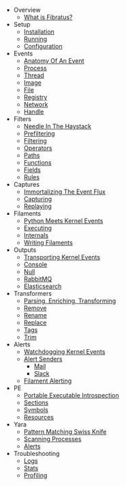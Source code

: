 * <ion-icon name="infinite-outline"></ion-icon> Overview
  * [What is Fibratus?](overview/what-is-fibratus.md)
* <ion-icon name="rocket-outline"></ion-icon> Setup
  * [Installation](setup/installation.md)
  * [Running](setup/running.md)
  * [Configuration](setup/configuration.md)
* <ion-icon name="apps-outline"></ion-icon> Events
  * [Anatomy Of An Event](kevents/anatomy.md)
  * [Process](kevents/process.md)
  * [Thread](kevents/thread.md)
  * [Image](kevents/image.md)
  * [File](kevents/file.md)
  * [Registry](kevents/registry.md)
  * [Network](kevents/network.md)
  * [Handle](kevents/handle.md)
* <ion-icon name="filter-outline"></ion-icon> Filters
  * [Needle In The Haystack](filters/introduction.md)
  * [Prefiltering](filters/prefiltering.md)
  * [Filtering](filters/filtering.md)
  * [Operators](filters/operators.md)
  * [Paths](filters/paths.md)
  * [Functions](filters/functions.md)
  * [Fields](filters/fields.md)
  * [Rules](filters/rules.md)
* <ion-icon name="server-outline"></ion-icon> Captures
  * [Immortalizing The Event Flux](captures/introduction.md)
  * [Capturing](captures/capturing.md)
  * [Replaying](captures/replaying.md)
* <ion-icon name="flash-outline"></ion-icon> Filaments
  * [Python Meets Kernel Events](filaments/introduction.md)
  * [Executing](filaments/executing.md)
  * [Internals](filaments/internals.md)
  * [Writing Filaments](filaments/writing.md)
* <ion-icon name="send-outline"></ion-icon> Outputs
  * [Transporting Kernel Events](outputs/introduction.md)
  * [Console](outputs/console.md)
  * [Null](outputs/null.md)
  * [RabbitMQ](outputs/rabbitmq.md)
  * [Elasticsearch](outputs/elasticsearch.md)
* <ion-icon name="color-wand-outline"></ion-icon> Transformers
  * [Parsing, Enriching, Transforming](transformers/introduction.md)
  * <ion-icon name="remove-circle-outline"></ion-icon> [Remove](transformers/remove.md)
  * <ion-icon name="reload-circle-outline"></ion-icon> [Rename](transformers/rename.md)
  * <ion-icon name="sync-circle-outline"></ion-icon> [Replace](transformers/replace.md)
  * <ion-icon name="pricetags-outline"></ion-icon> [Tags](transformers/tags.md)
  * <ion-icon name="cut-outline"></ion-icon> [Trim](transformers/trim.md)
* <ion-icon name="locate-outline"></ion-icon> Alerts
  * [Watchdogging Kernel Events](alerts/introduction.md)
  * [Alert Senders](alerts/senders.md)
    * <ion-icon name="mail-unread-outline"></ion-icon> [Mail](alerts/senders/mail.md)
    * <ion-icon name="logo-slack"></ion-icon> [Slack](alerts/senders/slack.md)
  * [Filament Alerting](alerts/filaments.md)
* <ion-icon name="terminal-outline"></ion-icon> PE
  * [Portable Executable Introspection](/pe/introduction.md)
  * [Sections](/pe/sections.md)
  * [Symbols](/pe/symbols.md)
  * [Resources](/pe/resources.md)
* <ion-icon name="bug-outline"></ion-icon> Yara
  * [Pattern Matching Swiss Knife](/yara/introduction.md)
  * [Scanning Processes](/yara/scanning.md)
  * [Alerts](/yara/alerts.md)
* <ion-icon name="help-buoy-outline"></ion-icon> Troubleshooting
  * [Logs](troubleshooting/logs.md)
  * [Stats](troubleshooting/stats.md)
  * [Profiling](troubleshooting/pprof.md)
